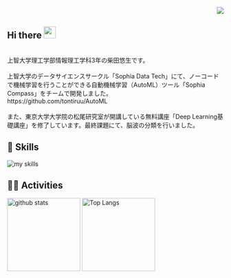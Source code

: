 <!--
**1buk109/1buk109** is a ✨ _special_ ✨ repository because its `README.md` (this file) appears on your GitHub profile.

Here are some ideas to get you started:

- 🔭 I’m currently working on ...
- 🌱 I’m currently learning ...
- 👯 I’m looking to collaborate on ...
- 🤔 I’m looking for help with ...
- 💬 Ask me about ...
- 📫 How to reach me: [Twitter - @1buk109](https://twitter.com/1buk109)
- 😄 Pronouns: ...
- ⚡ Fun fact: ...
-->
<div align="right">
  <img src="https://komarev.com/ghpvc/?username=tontiruu" />
</div>

## Hi there <img src="https://media.giphy.com/media/hvRJCLFzcasrR4ia7z/giphy.gif" width="28">
<br>
上智大学理工学部情報理工学科3年の柴田悠生です。
<br><BR>上智大学のデータサイエンスサークル「Sophia Data Tech」にて、ノーコードで機械学習を行うことができる自動機械学習（AutoML）ツール「Sophia Compass」をチームで開発しました。
<br>https://github.com/tontiruu/AutoML<br>
<br>
また、東京大学大学院の松尾研究室が開講している無料講座「Deep Learning基礎講座」を修了しています。最終課題にて、脳波の分類を行いました。

  <br>

<!-- アイコンの選択肢一覧：https://arc.net/l/quote/zizyykfh -->

## 🌱 Skills

<img alt="my skills"  src="https://skillicons.dev/icons?theme=dark&perline=7&i=py,sklearn,pytorch,r,c,java,html,css,matlab,git,notion,github,figma,azure,vscode,visualstudio,anaconda,latex" />
<br>

## 🏃‍♀️ Activities

<div align="left"> 
  <img alt="github stats" height="170px" src="https://github-readme-stats-gold-mu.vercel.app/api?username=Shibayuuuu&theme=transparent&layout=compact&count_private=true" />
  <img alt="Top Langs" height="170px" src="https://github-readme-stats-gold-mu.vercel.app/api/top-langs/?username=Shibayuuuu&theme=transparent&count_private=true" />
</div>

<br>


